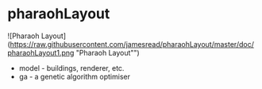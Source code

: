 pharaohLayout
=============

![Pharaoh Layout](https://raw.githubusercontent.com/jamesread/pharaohLayout/master/doc/pharaohLayout1.png "Pharaoh Layout"")

- model - buildings, renderer, etc.
- ga - a genetic algorithm optimiser
